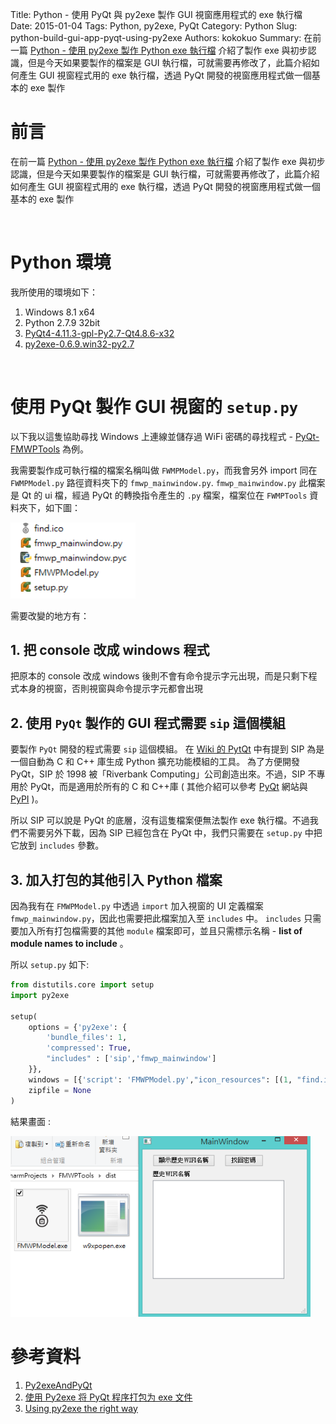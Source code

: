 Title: Python - 使用 PyQt 與 py2exe 製作 GUI 視窗應用程式的 exe 執行檔
Date: 2015-01-04
Tags: Python, py2exe, PyQt
Category: Python
Slug: python-build-gui-app-pyqt-using-py2exe
Authors: kokokuo 
Summary: 在前一篇 [Python - 使用 py2exe 製作 Python exe 執行檔]({filename}/posts/20150103-build-python-exe-using-py2exe.md) 介紹了製作 exe 與初步認識，但是今天如果要製作的檔案是 GUI 執行檔，可就需要再修改了，此篇介紹如何產生 GUI 視窗程式用的 exe 執行檔，透過 PyQt 開發的視窗應用程式做一個基本的 exe 製作

# 前言
在前一篇 [Python - 使用 py2exe 製作 Python exe 執行檔]({filename}/posts/20150103-build-python-exe-using-py2exe.md) 介紹了製作 exe 與初步認識，但是今天如果要製作的檔案是 GUI 執行檔，可就需要再修改了，此篇介紹如何產生 GUI 視窗程式用的 exe 執行檔，透過 PyQt 開發的視窗應用程式做一個基本的 exe 製作

<br/>

# Python 環境
我所使用的環境如下：

1. Windows 8.1 x64
2. Python 2.7.9 32bit
3. [PyQt4-4.11.3-gpl-Py2.7-Qt4.8.6-x32](http://sourceforge.net/projects/pyqt/files/PyQt4/PyQt-4.11.3/PyQt4-4.11.3-gpl-Py2.7-Qt4.8.6-x32.exe/download)
4. [py2exe-0.6.9.win32-py2.7](http://sourceforge.net/projects/py2exe/files/py2exe/0.6.9/py2exe-0.6.9.win32-py2.7.exe/download?use_mirror=nchc&download=)

<br/>

# 使用 PyQt 製作 GUI 視窗的 `setup.py`

以下我以這隻協助尋找 Windows 上連線並儲存過 WiFi 密碼的尋找程式 - [PyQt-FMWPTools](https://github.com/kokokuo/PyQt-FMWPTools) 為例。

我需要製作成可執行檔的檔案名稱叫做 `FWMPModel.py`，而我會另外 import 同在 `FWMPModel.py` 路徑資料夾下的 `fmwp_mainwindow.py`.
`fmwp_mainwindow.py` 此檔案是 Qt 的 ui 檔，經過 PyQt 的轉換指令產生的 `.py` 檔案，檔案位在 `FWMPTools` 資料夾下，如下圖：

<img src="../images/20150104-python-build-gui-app-pyqt-using-py2exe/pyqt-code-files.png" alt="pyqt-code-files" width="200px"/>

需要改變的地方有：
## 1. 把 console 改成 windows 程式
把原本的 console 改成 windows 後則不會有命令提示字元出現，而是只剩下程式本身的視窗，否則視窗與命令提示字元都會出現

## 2. 使用 `PyQt` 製作的 GUI 程式需要 `sip` 這個模組
要製作 `PyQt` 開發的程式需要 `sip` 這個模組。 在 [Wiki 的 PytQt](https://zh.wikipedia.org/wiki/PyQt) 中有提到 SIP 為是一個自動為 C 和 C++ 庫生成 Python 擴充功能模組的工具。 為了方便開發 PyQt，SIP 於 1998 被「Riverbank Computing」公司創造出來。不過，SIP 不專用於 PyQt，而是適用於所有的 C 和 C++庫 ( 其他介紹可以參考 [PyQt](https://riverbankcomputing.com/software/sip/intro) 網站與 [PyPI](https://wiki.python.org/moin/SIP) )。

所以 SIP 可以說是 PyQt 的底層，沒有這隻檔案便無法製作 exe 執行檔。不過我們不需要另外下載，因為 SIP 已經包含在 PyQt 中，我們只需要在 `setup.py` 中把它放到 `includes` 參數。

## 3. 加入打包的其他引入 Python 檔案
因為我有在 `FMWPModel.py` 中透過 `import` 加入視窗的 UI 定義檔案  `fmwp_mainwindow.py`，因此也需要把此檔案加入至 `includes` 中。 `includes` 只需要加入所有打包檔需要的其他 `module` 檔案即可，並且只需標示名稱 - **list of module names to include** 。

所以 `setup.py` 如下: 

```python
from distutils.core import setup
import py2exe
 
setup(
    options = {'py2exe': {
        'bundle_files': 1,
        'compressed': True,
        "includes" : ['sip','fmwp_mainwindow']
    }},
    windows = [{'script': 'FMWPModel.py',"icon_resources": [(1, "find.ico")]}],
    zipfile = None
)

```

結果畫面 :

<img src="../images/20150104-python-build-gui-app-pyqt-using-py2exe/result.png" alt="result" width="480px"/>

<br/>

# 參考資料
1. [Py2exeAndPyQt](http://www.py2exe.org/index.cgi/Py2exeAndPyQt)
2. [使用 Py2exe 将 PyQt 程序打包为 exe 文件](http://www.pythoner.com/111.html)
3. [Using py2exe the right way](https://pythontips.com/2014/03/03/using-py2exe-the-right-way/)
